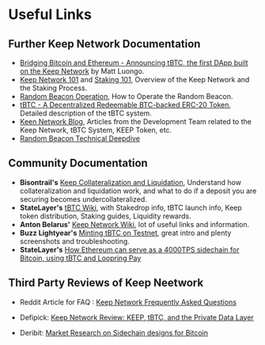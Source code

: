 # Useful Links

## Further Keep Network Documentation

- [Bridging Bitcoin and Ethereum - Announcing tBTC, the first DApp built on the Keep Network](https://blog.keep.network/bridging-bitcoin-and-ethereum-b2f9923630a7) by Matt Luongo.
- [Keep Network 101](https://keep-network.gitbook.io/staking-documentation/keep-network-staking/keep-network-101) and [Staking 101](https://keep-network.gitbook.io/staking-documentation/staking-basics/staking-101), Overview of the Keep Network and the Staking Process.
- [Random Beacon Operation](https://docs.keep.network/run-random-beacon.html), How to Operate the Random Beacon.
- [tBTC - A Decentralized Redeemable BTC-backed ERC-20 Token](https://docs.keep.network/tbtc/index.pdf), Detailed description of the tBTC system.
- [Keen Network Blog](https://blog.keep.network/), Articles from the Development Team related to the Keep Network, tBTC System, KEEP Token, etc.
- [Random Beacon Technical Deepdive](https://docs.keep.network/random-beacon/)



## Community Documentation
- **Bisontrail's** [Keep Collateralization and Liquidation](https://bisontrails.co/keep-active-participation/), 
Understand how collateralization and liquidation work, and what to do if a deposit you are securing becomes undercollateralized.
- **StateLayer's** [tBTC Wiki](https://keepwiki.herokuapp.com/en/home), with Stakedrop info, tBTC launch info, Keep token distribution, Staking guides, Liquidity rewards.
- **Anton Belarus'** [Keep Network Wiki](https://keep-wiki.com/index.php?title=Main_Page), lot of useful links and information.
- **Buzz Lightyear's** [Minting tBTC on Testnet](https://peakd.com/teammalaysia/@buzz.lightyear/earn-usd100-for-minting-tbtc-using-testnet-bitcoins-step-by-step-guide), great intro and plenty screenshots and troubleshooting.
- **StateLayer's** [How Ethereum can serve as a 4000TPS sidechain for Bitcoin, using tBTC and Loopring Pay](https://medium.com/@LayerState/how-ethereum-can-serve-as-a-4000tps-sidechain-for-bitcoin-using-tbtc-and-loopring-pay-c1327fcfa0ee)


## Third Party Reviews of Keep Neetwork

- Reddit Article for FAQ : [Keep Network Frequently Asked Questions](https://www.reddit.com/r/KeepNetwork/comments/anqgb5/keep_network_frequently_asked_questions_faq/)

- Defipick: [Keep Network Review: KEEP, tBTC, and the Private Data Layer](http://defipicks.com/2020/04/30/keep-network-review-keep-tbtc-and-the-private-data-layer/)

- Deribit: [Market Research on Sidechain designs for Bitcoin](https://insights.deribit.com/market-research/a-new-sidechain-design-for-bitcoin/)
